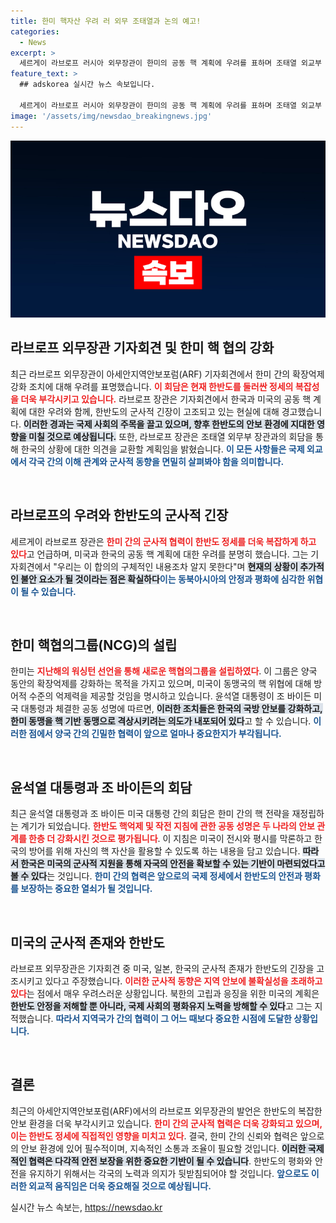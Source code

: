 ```yaml
---
title: 한미 핵자산 우려 러 외무 조태열과 논의 예고!
categories:
  - News
excerpt: >
  세르게이 라브로프 러시아 외무장관이 한미의 공동 핵 계획에 우려를 표하며 조태열 외교부 장관과의 회담을 예고했다. 한미의 확장억제 강화 움직임 속에서 긴장감이 고조되고 있는 이 시점, 양측의 입장은 어떨까? 클릭해 더 알아보세요!
feature_text: >
  ## adskorea 실시간 뉴스 속보입니다.

  세르게이 라브로프 러시아 외무장관이 한미의 공동 핵 계획에 우려를 표하며 조태열 외교부 장관과의 회담을 예고했다. 한미의 확장억제 강화 움직임 속에서 긴장감이 고조되고 있는 이 시점, 양측의 입장은 어떨까? 클릭해 더 알아보세요!
image: '/assets/img/newsdao_breakingnews.jpg'
---
```


<p><img src="/assets/img/newsdao_breakingnews.jpg" alt="adskorea 속보" /></p>

<h2 data-ke-size="size26">라브로프 외무장관 기자회견 및 한미 핵 협의 강화</h2>

<p data-ke-size="size16">최근 라브로프 외무장관이 아세안지역안보포럼(ARF) 기자회견에서 한미 간의 확장억제 강화 조치에 대해 우려를 표명했습니다. <b><span style="color: #ee2323;">이 회담은 현재 한반도를 둘러싼 정세의 복잡성을 더욱 부각시키고 있습니다.</span></b> 라브로프 장관은 기자회견에서 한국과 미국의 공동 핵 계획에 대한 우려와 함께, 한반도의 군사적 긴장이 고조되고 있는 현실에 대해 경고했습니다. <b><span style="background-color: #21538527;">이러한 경과는 국제 사회의 주목을 끌고 있으며, 향후 한반도의 안보 환경에 지대한 영향을 미칠 것으로 예상됩니다.</span></b> 또한, 라브로프 장관은 조태열 외무부 장관과의 회담을 통해 한국의 상황에 대한 의견을 교환할 계획임을 밝혔습니다. <b><span style="color: #1a5490;">이 모든 사항들은 국제 외교에서 각국 간의 이해 관계와 군사적 동향을 면밀히 살펴봐야 함을 의미합니다.</span></b></p>

<p data-ke-size="size16">&nbsp;</p>

<h2 data-ke-size="size26">라브로프의 우려와 한반도의 군사적 긴장</h2>

<p data-ke-size="size16">세르게이 라브로프 장관은 <b><span style="color: #ee2323;">한미 간의 군사적 협력이 한반도 정세를 더욱 복잡하게 하고 있다</span></b>고 언급하며, 미국과 한국의 공동 핵 계획에 대한 우려를 분명히 했습니다. 그는 기자회견에서 "우리는 이 합의의 구체적인 내용조차 알지 못한다"며 <b><span style="background-color: #21538527;">현재의 상황이 추가적인 불안 요소가 될 것이라는 점은 확실하다</span></b고 강조했습니다. 전반적으로 라브로프 장관은 미국, 일본, 한국이 한반도 주변 지역의 군사적 긴장을 높이고 있다고 비난하였습니다. <b><span style="color: #1a5490;">이는 동북아시아의 안정과 평화에 심각한 위협이 될 수 있습니다.</span></b></p>

<p data-ke-size="size16">&nbsp;</p>

<h2 data-ke-size="size26">한미 핵협의그룹(NCG)의 설립</h2>

<p data-ke-size="size16">한미는 <b><span style="color: #ee2323;">지난해의 워싱턴 선언을 통해 새로운 핵협의그룹을 설립하였다</span></b>. 이 그룹은 양국 동안의 확장억제를 강화하는 목적을 가지고 있으며, 미국이 동맹국의 핵 위협에 대해 방어적 수준의 억제력을 제공할 것임을 명시하고 있습니다. 윤석열 대통령이 조 바이든 미국 대통령과 체결한 공동 성명에 따르면, <b><span style="background-color: #21538527;">이러한 조치들은 한국의 국방 안보를 강화하고, 한미 동맹을 핵 기반 동맹으로 격상시키려는 의도가 내포되어 있다</span></b>고 할 수 있습니다. <b><span style="color: #1a5490;">이러한 점에서 양국 간의 긴밀한 협력이 앞으로 얼마나 중요한지가 부각됩니다.</span></b></p>

<p data-ke-size="size16">&nbsp;</p>

<h2 data-ke-size="size26">윤석열 대통령과 조 바이든의 회담</h2>

<p data-ke-size="size16">최근 윤석열 대통령과 조 바이든 미국 대통령 간의 회담은 한미 간의 핵 전략을 재정립하는 계기가 되었습니다. <b><span style="color: #ee2323;">한반도 핵억제 및 작전 지침에 관한 공동 성명은 두 나라의 안보 관계를 한층 더 강화시킨 것으로 평가됩니다</span></b>. 이 지침은 미국이 전시와 평시를 막론하고 한국의 방어를 위해 자신의 핵 자산을 활용할 수 있도록 하는 내용을 담고 있습니다. <b><span style="background-color: #21538527;">따라서 한국은 미국의 군사적 지원을 통해 자국의 안전을 확보할 수 있는 기반이 마련되었다고 볼 수 있다</span></b>는 것입니다. <b><span style="color: #1a5490;">한미 간의 협력은 앞으로의 국제 정세에서 한반도의 안전과 평화를 보장하는 중요한 열쇠가 될 것입니다.</span></b></p>

<p data-ke-size="size16">&nbsp;</p>

<h2 data-ke-size="size26">미국의 군사적 존재와 한반도</h2>

<p data-ke-size="size16">라브로프 외무장관은 기자회견 중 미국, 일본, 한국의 군사적 존재가 한반도의 긴장을 고조시키고 있다고 주장했습니다. <b><span style="color: #ee2323;">이러한 군사적 동향은 지역 안보에 불확실성을 초래하고 있다</span></b>는 점에서 매우 우려스러운 상황입니다. 북한의 고립과 응징을 위한 미국의 계획은 <b><span style="background-color: #21538527;">한반도 안정을 저해할 뿐 아니라, 국제 사회의 평화유지 노력을 방해할 수 있다</span></b>고 그는 지적했습니다. <b><span style="color: #1a5490;">따라서 지역국가 간의 협력이 그 어느 때보다 중요한 시점에 도달한 상황입니다.</span></b></p>

<p data-ke-size="size16">&nbsp;</p>

<h2 data-ke-size="size26">결론</h2>

<p data-ke-size="size16">최근의 아세안지역안보포럼(ARF)에서의 라브로프 외무장관의 발언은 한반도의 복잡한 안보 환경을 더욱 부각시키고 있습니다. <b><span style="color: #ee2323;">한미 간의 군사적 협력은 더욱 강화되고 있으며, 이는 한반도 정세에 직접적인 영향을 미치고 있다</span></b>. 결국, 한미 간의 신뢰와 협력은 앞으로의 안보 환경에 있어 필수적이며, 지속적인 소통과 조율이 필요할 것입니다. <b><span style="background-color: #21538527;">이러한 국제적인 협력은 다각적 안전 보장을 위한 중요한 기반이 될 수 있습니다</span></b>. 한반도의 평화와 안전을 유지하기 위해서는 각국의 노력과 의지가 뒷받침되어야 할 것입니다. <b><span style="color: #1a5490;">앞으로도 이러한 외교적 움직임은 더욱 중요해질 것으로 예상됩니다.</span></b></p>
실시간 뉴스 속보는, <a href="https://newsdao.kr" rel="dofollow">https://newsdao.kr</a>


